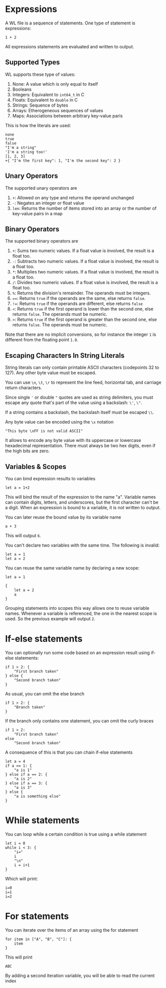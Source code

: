 # Expressions

A WL file is a sequence of statements. One type of statement is expressions:

```
1 + 2
```

All expressions statements are evaluated and written to output.

## Supported Types

WL supports these type of values:

1. None: A value which is only equal to itself
2. Booleans
3. Integers: Equivalent to `int64_t` in C
4. Floats: Equivalent to `double` in C
5. Strings: Sequence of bytes
6. Arrays: Etherogeneous sequences of values
7. Maps: Associations between arbitrary key-value paris

This is how the literals are used:

```
none
true
false
"I'm a string"
'I'm a string too!'
[1, 2, 3]
+{ "I'm the first key": 1, "I'm the second key": 2 }
```

## Unary Operators

The supported unary operators are

1. `+`: Allowed on any type and returns the operand unchanged
2. `-`: Negates an integer or float value
3. `len`: Returns the number of items stored into an array or the number of key-value pairs in a map

## Binary Operators

The supported binary operators are

1. `+`: Sums two numeric values. If a float value is involved, the result is a float too.
1. `-`: Subtracts two numeric values. If a float value is involved, the result is a float too.
1. `*`: Multiplies two numeric values. If a float value is involved, the result is a float too.
1. `/`: Divides two numeric values. If a float value is involved, the result is a float too.
1. `%`: Returns the division's remainder. The operands must be integers.
1. `==`: Returns `true` if the operands are the same, else returns `false`.
1. `!=`: Returns `true` if the operands are different, else returns `false`
1. `<`: Returns `true` if the first operand is lower than the second one, else returns `false`. The operands must be numeric.
1. `>`: Returns `true` if the first operand is greater than the second one, else returns `false`. The operands must be numeric.

Note that there are no implicit conversions, so for instance the integer `1` is different from the floating point `1.0`.

## Escaping Characters In String Literals

String literals can only contain printable ASCII characters (codepoints 32 to 127). Any other byte value must be escaped.

You can use `\n`, `\t`, `\r` to represent the line feed, horizontal tab, and carriage return characters.

Since single `'` or double `"` quotes are used as string delimiters, you must escape any quote that's part of the value using a backslash: `\'`, `\"`.

If a string contains a backslash, the backslash itself must be escaped `\\`.

Any byte value can be encoded using the `\x` notation

```
"This byte \xFF is not valid ASCII"
```

It allows to encode any byte value with its uppercase or lowercase hexadecimal representation. There must always be two hex digits, even if the high bits are zero.

## Variables & Scopes

You can bind expression results to variables

```
let a = 1+2
```

This will bind the result of the expression to the name "a". Variable names can contain digits, letters, and underscores, but the first character can't be a digit. When an expression is bound to a variable, it is not written to output.

You can later reuse the bound value by its variable name

```
a + 3
```

This will output `6`.

You can't declare two variables with the same time. The following is invalid:

```
let a = 1
let a = 2
```

You can reuse the same variable name by declaring a new scope:

```
let a = 1

{
    let a = 2
    a
}
```

Grouping statements into scopes this way allows one to reuse variable names. Whenever a variable is referenced, the one in the nearest scope is used. So the previous example will output `2`.

# If-else statements

You can optionally run some code based on an expression result using if-else statements:

```
if 1 > 2: {
    "First branch taken"
} else {
    "Second branch taken"
}
```

As usual, you can omit the else branch

```
if 1 > 2: {
    "Branch taken"
}
```

If the branch only contains one statement, you can omit the curly braces

```
if 1 > 2:
    "First branch taken"
else
    "Second branch taken"
```

A consequence of this is that you can chain if-else statements

```
let a = 4
if a == 1: {
    "a is 1"
} else if a == 2: {
    "a is 2"
} else if a == 3: {
    "a is 3"
} else {
    "a is something else"
}
```

# While statements

You can loop while a certain condition is true using a while statement

```
let i = 0
while i < 3: {
    "i="
    i
    "\n"
    i = i+1
}
```

Which will print:

```
i=0
i=1
i=2
```

# For statements

You can iterate over the items of an array using the for statement

```
for item in ["A", "B", "C"]: {
    item
}
```

This will print

```
ABC
```

By adding a second iteration variable, you will be able to read the current index

